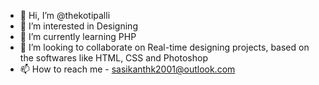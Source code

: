 - 👋 Hi, I’m @thekotipalli
- 👀 I’m interested in Designing 
- 🌱 I’m currently learning PHP
- 💞️ I’m looking to collaborate on Real-time designing projects, based on the softwares like HTML, CSS and Photoshop
- 📫 How to reach me - sasikanthk2001@outlook.com

<!---
thekotipalli/thekotipalli is a ✨ special ✨ repository because its `README.md` (this file) appears on your GitHub profile.
You can click the Preview link to take a look at your changes.
--->
